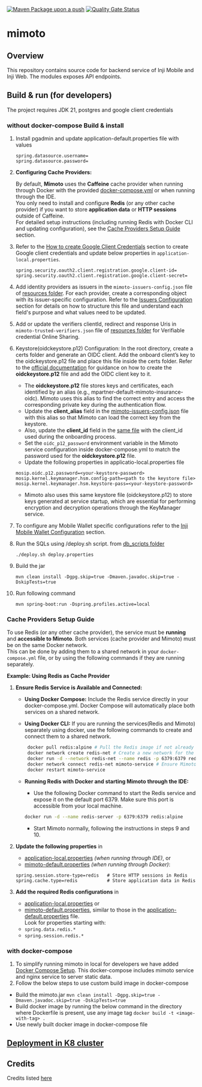 [![Maven Package upon a push](https://github.com/mosip/mimoto/actions/workflows/push-trigger.yml/badge.svg?branch=master)](https://github.com/mosip/mimoto/actions/workflows/push-trigger.yml)
[![Quality Gate Status](https://sonarcloud.io/api/project_badges/measure?project=mosip_mimoto&id=mosip_mimoto&metric=alert_status)](https://sonarcloud.io/project/overview?id=mosip_mimoto)

# mimoto

## Overview
This repository contains source code for backend service of Inji Mobile and Inji Web. The modules exposes API endpoints.


## Build & run (for developers)
The project requires JDK 21, postgres and google client credentials
### without docker-compose Build & install
1. Install pgadmin and update application-default.properties file with values
   ```properties
   spring.datasource.username=
   spring.datasource.password=
   ```

2. **Configuring Cache Providers:**

   By default, **Mimoto** uses the **Caffeine** cache provider when running through Docker with the provided [docker-compose.yml](docker-compose/docker-compose.yml) or when running through the IDE.  
   You only need to install and configure **Redis** (or any other cache provider) if you want to store **application data** or **HTTP sessions** outside of Caffeine.  
   For detailed setup instructions (including running Redis with Docker CLI and updating configuration), see the [Cache Providers Setup Guide](#cache-providers-setup-guide) section.
      
3. Refer to the [How to create Google Client Credentials](docker-compose/README.md#how-to-create-google-client-credentials) section to create
   Google client credentials and update below properties in `application-local.properties`.
    ``` 
    spring.security.oauth2.client.registration.google.client-id=
    spring.security.oauth2.client.registration.google.client-secret=
    ```
4. Add identity providers as issuers in the `mimoto-issuers-config.json` file of [resources folder](src/main/resources/mimoto-issuers-config.json). For each provider, create a corresponding object with its issuer-specific configuration. Refer to the [Issuers Configuration](docker-compose/README.md#mimoto-issuers-configuration) section for details on how to structure this file and understand each field's purpose and what values need to be updated.

5. Add or update the verifiers clientId, redirect and response Uris in `mimoto-trusted-verifiers.json` file of [resources folder](src/main/resources/mimoto-trusted-verifiers.json) for Verifiable credential Online Sharing.

6. Keystore(oidckeystore.p12) Configuration:
   In the root directory, create a certs folder and generate an OIDC client. Add the onboard client’s key to the oidckeystore.p12 file and place this file inside the certs folder.
   Refer to the [official documentation](https://docs.inji.io/inji-wallet/inji-mobile/technical-overview/customization-overview/credential_providers) for guidance on how to create the **oidckeystore.p12** file and add the OIDC client key to it.
   * The **oidckeystore.p12** file stores keys and certificates, each identified by an alias (e.g., mpartner-default-mimoto-insurance-oidc). Mimoto uses this alias to find the correct entry and access the corresponding private key during the authentication flow.
   * Update the **client_alias** field in the [mimoto-issuers-config.json](src/main/resources/mimoto-issuers-config.json) file with this alias so that Mimoto can load the correct key from the keystore.
   * Also, update the **client_id** field in the [same file](src/main/resources//mimoto-issuers-config.json) with the client_id used during the onboarding process.
   * Set the `oidc_p12_password` environment variable in the Mimoto service configuration inside docker-compose.yml to match the password used for the **oidckeystore.p12** file.
   * Update the following properties in applicatio-local.properties file
   ```properties
   mosip.oidc.p12.password=<your-keystore-password>
   mosip.kernel.keymanager.hsm.config-path=<path to the keystore file>
   mosip.kernel.keymanager.hsm.keystore-pass=<your-keystore-password>
    ```
   * Mimoto also uses this same keystore file (oidckeystore.p12) to store keys generated at service startup, which are essential for performing encryption and decryption operations through the KeyManager service.

7. To configure any Mobile Wallet specific configurations refer to the [Inji Mobile Wallet Configuration](docker-compose/README.md#inji-mobile-wallet-configuration) section.

8. Run the SQLs using <db name>/deploy.sh script. from [db_scripts folder](db_scripts/inji_mimoto)
   ```
   ./deploy.sh deploy.properties
   ```

9. Build the jar
    ```
    mvn clean install -Dgpg.skip=true -Dmaven.javadoc.skip=true -DskipTests=true
    ```

10. Run following command
    ```
    mvn spring-boot:run -Dspring.profiles.active=local
    ```

### Cache Providers Setup Guide

To use Redis (or any other cache provider), the service must be **running** and **accessible to Mimoto**. Both services (cache provider and Mimoto) must be on the same Docker network.  
This can be done by adding them to a shared network in your `docker-compose.yml` file, or by using the following commands if they are running separately.

**Example: Using Redis as Cache Provider**

1. **Ensure Redis Service is Available and Connected:**

   - **Using Docker Compose:** Include the Redis service directly in your docker-compose.yml. Docker Compose will automatically place both services on a shared network.

   - **Using Docker CLI:** If you are running the services(Redis and Mimoto) separately using docker, use the following commands to create and connect them to a shared network.
     ```bash   
      docker pull redis:alpine # Pull the Redis image if not already available
      docker network create redis-net # Create a new network for the service and replace redis-net with your preferred network name
      docker run -d --network redis-net --name redis -p 6379:6379 redis:alpine # Run Redis on this new network, assigning it the hostname 'redis'
      docker network connect redis-net mimoto-service # Ensure Mimoto service is running and connect it to the same network as redis by running this commands. Replace the mimoto-service with actual name of Mimoto service
      docker restart mimoto-service
      ```

   - **Running Redis with Docker and starting Mimoto through the IDE:**
      - Use the following Docker command to start the Redis service and expose it on the default port 6379. Make sure this port is accessible from your local machine.
     ```bash
     docker run -d --name redis-server -p 6379:6379 redis:alpine
     ```
      - Start Mimoto normally, following the instructions in steps 9 and 10.

2. **Update the following properties** in
   - [application-local.properties](src/main/resources/application-local.properties) *(when running through IDE)*, or
   - [mimoto-default.properties](docker-compose/config/mimoto-default.properties) *(when running through Docker)*:
    ```properties
    spring.session.store-type=redis   # Store HTTP sessions in Redis
    spring.cache.type=redis           # Store application data in Redis
    ```

3. **Add the required Redis configurations** in
   - [application-local.properties](src/main/resources/application-local.properties) or
   - [mimoto-default.properties](docker-compose/config/mimoto-default.properties), similar to those in the [application-default.properties](src/main/resources/application-default.properties) file.  
     Look for properties starting with:
   - `spring.data.redis.*`
   - `spring.session.redis.*`

### with docker-compose
1. To simplify running mimoto in local for developers we have added [Docker Compose Setup](docker-compose/README.md). This docker-compose includes mimoto service and nginx service to server static data.
2. Follow the below steps to use custom build image in docker-compose
* Build the mimoto.jar
  ```mvn clean install -Dgpg.skip=true -Dmaven.javadoc.skip=true -DskipTests=true```
* Build docker image by running the below command in the directory where Dockerfile is present, use any image tag
  ```docker build -t <image-with-tag> .```
* Use newly built docker image in docker-compose file
   
## [Deployment in K8 cluster](deploy/README.md)
   
## Credits
Credits listed [here](/Credits.md)